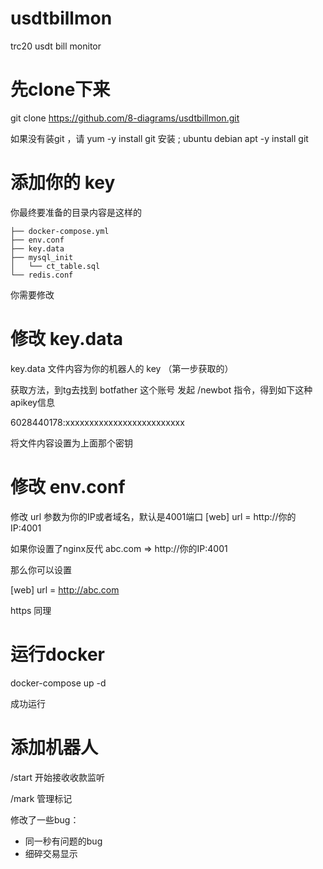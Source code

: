 # usdtbillmon
 trc20 usdt bill monitor

# 先clone下来


git clone https://github.com/8-diagrams/usdtbillmon.git

如果没有装git ，请 yum -y install git 安装  ; ubuntu debian  apt -y install git 

# 添加你的 key

你最终要准备的目录内容是这样的

```
├── docker-compose.yml
├── env.conf
├── key.data
├── mysql_init
│   └── ct_table.sql
└── redis.conf
```


你需要修改  
# 修改 key.data

key.data 文件内容为你的机器人的 key （第一步获取的）

获取方法，到tg去找到 botfather 这个账号 
发起 /newbot 指令，得到如下这种apikey信息

6028440178:xxxxxxxxxxxxxxxxxxxxxxxxx

将文件内容设置为上面那个密钥

# 修改 env.conf
修改 url 参数为你的IP或者域名，默认是4001端口
[web]
url = http://你的IP:4001

如果你设置了nginx反代 abc.com => http://你的IP:4001

那么你可以设置

[web]
url = http://abc.com


https 同理

# 运行docker

docker-compose up -d

成功运行

# 添加机器人

/start  开始接收收款监听

/mark  管理标记

修改了一些bug：
 
- 同一秒有问题的bug
- 细碎交易显示



